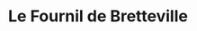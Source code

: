 ---
title: "Le Fournil de Bretteville"
url: /bretteville-sur-odon/le-fournil-de-bretteville/
shop: boulangerie
---